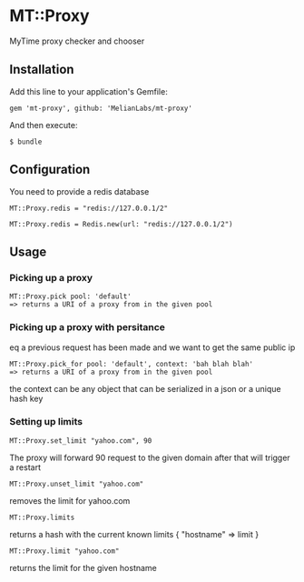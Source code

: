 # MT::Proxy

  MyTime proxy checker and chooser

## Installation

Add this line to your application's Gemfile:

    gem 'mt-proxy', github: 'MelianLabs/mt-proxy'

And then execute:

    $ bundle

## Configuration
  You need to provide a redis database


    MT::Proxy.redis = "redis://127.0.0.1/2"

    MT::Proxy.redis = Redis.new(url: "redis://127.0.0.1/2")


## Usage

### Picking up a proxy

    MT::Proxy.pick pool: 'default'
    => returns a URI of a proxy from in the given pool

### Picking up a proxy with persitance
eq a previous request has been made and we want to get the same public ip

    MT::Proxy.pick_for pool: 'default', context: 'bah blah blah'
    => returns a URI of a proxy from in the given pool

the context can be any object that can be serialized in a json or a unique hash key


### Setting up limits

    MT::Proxy.set_limit "yahoo.com", 90

The proxy will forward 90 request to the given domain after that will trigger a restart

    MT::Proxy.unset_limit "yahoo.com"

removes the  limit for yahoo.com

    MT::Proxy.limits

returns a hash with the current known limits { "hostname" => limit }

    MT::Proxy.limit "yahoo.com"

returns the limit for the given hostname

